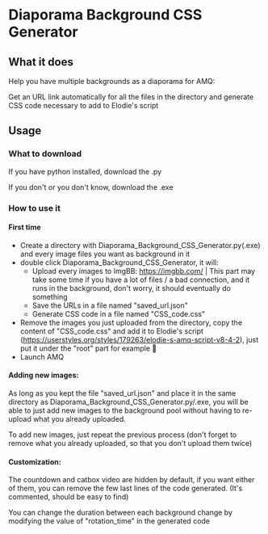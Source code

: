 # Diaporama Background CSS Generator

## What it does
Help you have multiple backgrounds as a diaporama for AMQ:

Get an URL link automatically for all the files in the directory and generate CSS code necessary to add to Elodie's script

## Usage
### What to download
If you have python installed, download the .py

If you don't or you don't know, download the .exe

### How to use it
#### First time
- Create a directory with Diaporama_Background_CSS_Generator.py(.exe) and every image files you want as background in it
- double click Diaporama_Background_CSS_Generator, it will:
	- Upload every images to ImgBB: https://imgbb.com/ | This part may take some time if you have a lot of files / a bad connection, and it runs in the background, don't worry, it should eventually do something
	- Save the URLs in a file named "saved_url.json"
	- Generate CSS code in a file named "CSS_code.css"
- Remove the images you just uploaded from the directory, copy the content of "CSS_code.css" and add it to Elodie's script (https://userstyles.org/styles/179263/elodie-s-amq-script-v8-4-2), just put it under the "root" part for example :shrug:
- Launch AMQ

#### Adding new images:
As long as you kept the file "saved_url.json" and place it in the same directory as Diaporama_Background_CSS_Generator.py/.exe, you will be able to just add new images to the background pool without having to re-upload what you already uploaded.

To add new images, just repeat the previous process (don't forget to remove what you already uploaded, so that you don't upload them twice)

#### Customization:
The countdown and catbox video are hidden by default, if you want either of them, you can remove the few last lines of the code generated. (It's commented, should be easy to find)

You can change the duration between each background change by modifying the value of "rotation_time" in the generated code
